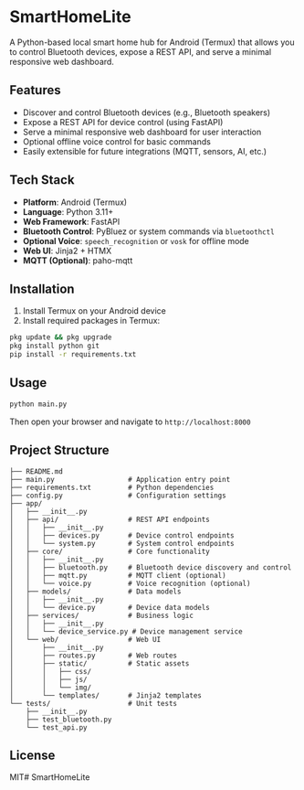 # SmartHomeLite

A Python-based local smart home hub for Android (Termux) that allows you to control Bluetooth devices, expose a REST API, and serve a minimal responsive web dashboard.

## Features

- Discover and control Bluetooth devices (e.g., Bluetooth speakers)
- Expose a REST API for device control (using FastAPI)
- Serve a minimal responsive web dashboard for user interaction
- Optional offline voice control for basic commands
- Easily extensible for future integrations (MQTT, sensors, AI, etc.)

## Tech Stack

- **Platform**: Android (Termux)
- **Language**: Python 3.11+
- **Web Framework**: FastAPI
- **Bluetooth Control**: PyBluez or system commands via `bluetoothctl`
- **Optional Voice**: `speech_recognition` or `vosk` for offline mode
- **Web UI**: Jinja2 + HTMX
- **MQTT (Optional)**: paho-mqtt

## Installation

1. Install Termux on your Android device
2. Install required packages in Termux:

```bash
pkg update && pkg upgrade
pkg install python git
pip install -r requirements.txt
```

## Usage

```bash
python main.py
```

Then open your browser and navigate to `http://localhost:8000`

## Project Structure

```
├── README.md
├── main.py                  # Application entry point
├── requirements.txt         # Python dependencies
├── config.py                # Configuration settings
├── app/
│   ├── __init__.py
│   ├── api/                 # REST API endpoints
│   │   ├── __init__.py
│   │   ├── devices.py       # Device control endpoints
│   │   └── system.py        # System control endpoints
│   ├── core/                # Core functionality
│   │   ├── __init__.py
│   │   ├── bluetooth.py     # Bluetooth device discovery and control
│   │   ├── mqtt.py          # MQTT client (optional)
│   │   └── voice.py         # Voice recognition (optional)
│   ├── models/              # Data models
│   │   ├── __init__.py
│   │   └── device.py        # Device data models
│   ├── services/            # Business logic
│   │   ├── __init__.py
│   │   └── device_service.py # Device management service
│   └── web/                 # Web UI
│       ├── __init__.py
│       ├── routes.py        # Web routes
│       ├── static/          # Static assets
│       │   ├── css/
│       │   ├── js/
│       │   └── img/
│       └── templates/       # Jinja2 templates
└── tests/                   # Unit tests
    ├── __init__.py
    ├── test_bluetooth.py
    └── test_api.py
```

## License

MIT#   S m a r t H o m e L i t e 
 
 
